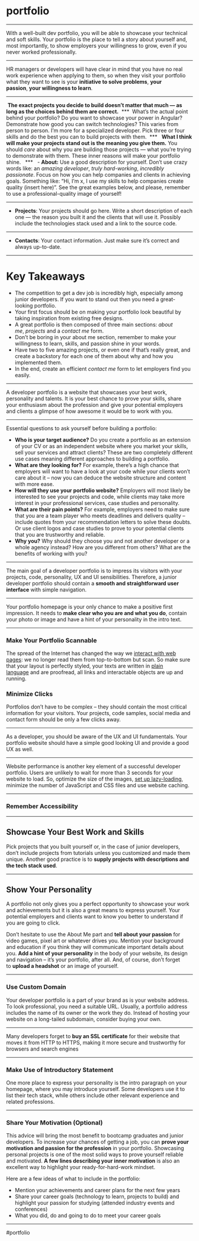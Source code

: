 # portfolio
***
With a well-built dev portfolio, you will be able to showcase your technical and soft skills. Your portfolio is the place to tell a story about yourself and, most importantly, to show employers your willingness to grow, even if you never worked professionally.
***
HR managers or developers will have clear in mind that you have no real work experience when applying to them, so when they visit your portfolio what they want to see is your **initiative to solve problems**, **your passion**, **your willingness to learn**.
***
 **The exact projects you decide to build doesn’t matter that much — as long as the choices behind them are correct.**
 ***
 What’s the actual point behind your portfolio? Do you want to showcase your power in Angular? Demonstrate how good you can switch technologies? This varies from person to person. I’m more for a specialized developer. Pick three or four skills and do the best you can to build projects with them.
 ***
  **What I think will make your projects stand out is the meaning you give them.** You should _care_ about why you are building those projects — what you’re trying to demonstrate with them. These inner reasons will make your portfolio shine.
  ***
  -   **About:** Use a good description for yourself. Don’t use crazy words like: an _amazing developer_, _truly hard-working_, _incredibly passionate_. Focus on how you can help companies and clients in achieving goals. Something like: “Hi, I’m x, I use my skills to help companies create quality (insert here)”. See the great examples below, and please, remember to use a professional-quality image of yourself!
***
-   **Projects**: Your projects should go here. Write a short description of each one — the reason you built it and the clients that will use it. Possibly include the technologies stack used and a link to the source code.
***
-   **Contacts**: Your contact information. Just make sure it’s correct and always up-to-date.
***

# Key Takeaways

-   The competition to get a dev job is incredibly high, especially among junior developers. If you want to stand out then you need a great-looking portfolio.
-   Your first focus should be on making your portfolio look beautiful by taking inspiration from existing free designs.
-   A great portfolio is then composed of three main sections: _about me_, _projects_ and a _contact me_ form.
-   Don’t be boring in your about me section, remember to make your willingness to learn, skills, and passion shine in your words.
-   Have two to five amazing projects, or even one if that’s really great, and create a backstory for each one of them about why and how you implemented them.
-   In the end, create an efficient _contact me_ form to let employers find you easily.
***
A developer portfolio is a website that showcases your best work, personality and talents. It is your best chance to prove your skills, share your enthusiasm about the profession and give your potential employers and clients a glimpse of how awesome it would be to work with you.
***
Essential questions to ask yourself before building a portfolio:

-   **Who is your target audience?** Do you create a portfolio as an extension of your CV or as an independent website where you market your skills, sell your services and attract clients? These are two completely different use cases meaning different approaches to building a portfolio.
-   **What are they looking for?** For example, there’s a high chance that employers will want to have a look at your code while your clients won’t care about it – now you can deduce the website structure and content with more ease.
-   **How will they use your portfolio website?** Employers will most likely be interested to see your projects and code, while clients may take more interest in your professional services, case studies and personality.
-   **What are their pain points?** For example, employers need to make sure that you are a team player who meets deadlines and delivers quality – include quotes from your recommendation letters to solve these doubts. Or use client logos and case studies to prove to your potential clients that you are trustworthy and reliable.
-   **Why you?** Why should they choose you and not another developer or a whole agency instead? How are you different from others? What are the benefits of working with you?

***
The main goal of a developer portfolio is to impress its visitors with your projects, code, personality, UX and UI sensibilities. Therefore, a junior developer portfolio should contain a **smooth and straightforward user interface** with simple navigation.
***
Your portfolio homepage is your only chance to make a positive first impression. It needs to **make clear who you are and what you do**, contain your photo or image and have a hint of your personality in the intro text.
***
### Make Your Portfolio Scannable

The spread of the Internet has changed the way we [interact with web pages](https://www.nngroup.com/articles/text-scanning-patterns-eyetracking/): we no longer read them from top-to-bottom but scan. So make sure that your layout is perfectly styled, your texts are written in [plain language](https://www.iabcwaterloo.com/blog/2020/1/26/the-importance-of-plain-language) and are proofread, all links and interactable objects are up and running.

### Minimize Clicks

Portfolios don’t have to be complex – they should contain the most critical information for your visitors. Your projects, code samples, social media and contact form should be only a few clicks away.
***
As a developer, you should be aware of the UX and UI fundamentals. Your portfolio website should have a simple good looking UI and provide a good UX as well.
***
Website performance is another key element of a successful developer portfolio. Users are unlikely to wait for more than 3 seconds for your website to load. So, optimize the size of the images, [set up lazy-loading](https://web.dev/lazy-loading-images/), minimize the number of JavaScript and CSS files and use website caching.
***
### Remember Accessibility
***
## Showcase Your Best Work and Skills
Pick projects that you built yourself or, in the case of junior developers, don’t include projects from tutorials unless you customized and made them unique. Another good practice is to **supply projects with descriptions and the tech stack used**.
***
## Show Your Personality

A portfolio not only gives you a perfect opportunity to showcase your work and achievements but it is also a great means to express yourself. Your potential employers and clients want to know you better to understand if you are going to click.

Don’t hesitate to use the About Me part and **tell about your passion** for video games, pixel art or whatever drives you. Mention your background and education if you think they will communicate important details about you. **Add a hint of your personality** in the body of your website, its design and navigation – it’s your portfolio, after all. And, of course, don’t forget to **upload a headshot** or an image of yourself.
***
### Use Custom Domain

Your developer portfolio is a part of your brand as is your website address. To look professional, you need a suitable URL. Usually, a portfolio address includes the name of its owner or the work they do. Instead of hosting your website on a long-tailed subdomain, consider buying your own.
***
Many developers forget to **buy an SSL certificate** for their website that moves it from HTTP to HTTPS, making it more secure and trustworthy for browsers and search engines
***
### Make Use of Introductory Statement

One more place to express your personality is the intro paragraph on your homepage, where you may introduce yourself. Some developers use it to list their tech stack, while others include other relevant experience and related professions.
***
### Share Your Motivation (Optional)

This advice will bring the most benefit to bootcamp graduates and junior developers. To increase your chances of getting a job, you can **prove your motivation and passion for the profession** in your portfolio. Showcasing personal projects is one of the most solid ways to prove yourself reliable and motivated. **A few lines describing your inner motivation** is also an excellent way to highlight your ready-for-hard-work mindset.

Here are a few ideas of what to include in the portfolio:

-   Mention your achievements and career plans for the next few years
-   Share your career goals (technology to learn, projects to build) and highlight your passion for studying (attended industry events and conferences)
-   What you did, do and going to do to meet your career goals
***

#portfolio
